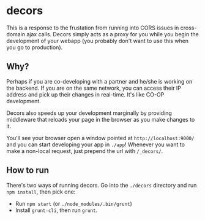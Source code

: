 # decors

This is a response to the frustation from running into CORS issues in cross-domain ajax calls. Decors simply acts as a proxy for you while you begin the development of your webapp (you probably don't want to use this when you go to production).

## Why?

Perhaps if you are co-developing with a partner and he/she is working on the backend. If you are on the same network, you can access their IP address and pick up their changes in real-time. It's like CO-OP development.

Decors also speeds up your development marginally by providing middleware that reloads your page in the browser as you make changes to it.

You'll see your browser open a window pointed at `http://localhost:9000/` and you can start developing your app in `./app`! Whenever you want to make a non-local request, just prepend the url with `/_decors/`.

## How to run

There's two ways of running decors. Go into the `./decors` directory and run `npm install`, then pick one:

 * Run `npm start` (or `./node_modules/.bin/grunt`)
 * Install `grunt-cli`, then run `grunt`.
